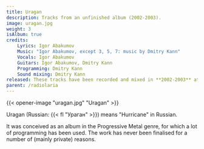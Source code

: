 ```yaml
---
title: Uragan
description: Tracks from an unfinished album (2002-2003).
image: uragan.jpg
weight: 3
isAlbum: true
credits:
    Lyrics: Igor Abakumov
    Music: "Igor Abakumov, except 3, 5, 7: music by Dmitry Kann"
    Vocals: Igor Abakumov
    Guitars: Igor Abakumov, Dmitry Kann
    Programming: Dmitry Kann
    Sound mixing: Dmitry Kann
released: These tracks have been recorded and mixed in **2002-2003** at DaleTech Records (Tyumen, Russia).
parent: /radiolaria
---
```


{{< opener-image "uragan.jpg" "Uragan" >}}

Uragan (Russian: {{< fl "Ураган" >}}) means "Hurricane" in Russian.

It was conceived as an album in the Progressive Metal genre, for which a lot of programming has been used. The work has never been finalised for a number of (mainly private) reasons.
